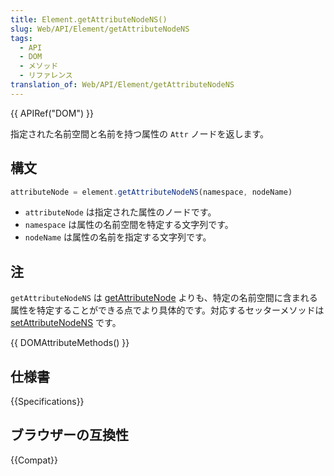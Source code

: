 ```yaml
---
title: Element.getAttributeNodeNS()
slug: Web/API/Element/getAttributeNodeNS
tags:
  - API
  - DOM
  - メソッド
  - リファレンス
translation_of: Web/API/Element/getAttributeNodeNS
---
```

{{ APIRef("DOM") }}

指定された名前空間と名前を持つ属性の `Attr` ノードを返します。

## 構文

```js
attributeNode = element.getAttributeNodeNS(namespace, nodeName)
```

- `attributeNode` は指定された属性のノードです。
- `namespace` は属性の名前空間を特定する文字列です。
- `nodeName` は属性の名前を指定する文字列です。

## 注

`getAttributeNodeNS` は [getAttributeNode](getAttributeNode) よりも、特定の名前空間に含まれる属性を特定することができる点でより具体的です。対応するセッターメソッドは [setAttributeNodeNS](/ja/docs/Web/API/Element/setAttributeNodeNS) です。

{{ DOMAttributeMethods() }}

## 仕様書

{{Specifications}}

## ブラウザーの互換性

{{Compat}}
